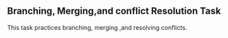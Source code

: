 ## Branching, Merging,and conflict Resolution Task
This task practices branching, merging ,and resolving conflicts.
